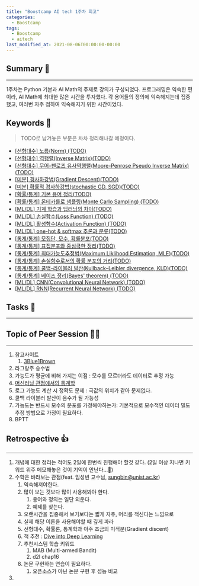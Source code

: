 ```yaml
---
title: "Boostcamp AI tech 1주차 회고"
categories:
  - Boostcamp
tags:
  - Boostcamp
  - aitech
last_modified_at: 2021-08-06T00:00:00-00:00
---
```



## Summary 🤙
---
1주차는 Python 기본과 AI Math의 주제로 강의가 구성되었다. 프로그래밍은 익숙한 편이라, AI Math에 최대한 많은 시간을 투자했다. 각 용어들의 정의에 익숙해지는데 집중했고, 여러번 자주 접하여 익숙해지기 위한 시간이었다.   

## Keywords 👀     
> TODO로 남겨놓은 부분은 차차 정리해나갈 예정이다.

  * [[선형대수] 노름(Norm) (TODO)](#)
  * [[선형대수] 역행렬(Inverse Matrix)(TODO)](#)
  * [[선형대수] 무어-펜로즈 유사역행렬(Moore-Penrose Pseudo Inverse Matrix)(TODO)](#)
  * [[미분] 경사하강법(Gradient Descent)(TODO)](#)
  * [[미분] 확률적 경사하강법(stochastic GD, SGD)(TODO)](#)
  * [[확률/통계] 기본 용어 정리(TODO)](#)
  * [[확률/통계] 몬테카를로 샘플링(Monte Carlo Sampling) (TODO)](#)
  * [[ML/DL] 기계 학습과 딥러닝의 차이(TODO)](#)
  * [[ML/DL] 손실함수(Loss Function) (TODO)](#)
  * [[ML/DL] 활성함수(Activation Function) (TODO)](#)
  * [[ML/DL] one-hot & softmax 추론과 분류(TODO)](#)
  * [[통계/통계] 모집단, 모수, 확률분포(TODO)](#)
  * [[통계/통계] 표집분포와 중심극한 정리(TODO)](#)
  * [[통계/통계] 최대가능도추정법(Maximum Liklihood Estimation, MLE)(TODO)](#)
  * [[통계/통계] 손실함수로서의 확률 분포의 거리(TODO)](#)
  * [[통계/통계] 쿨백-라이블러 발산(Kullback–Leibler divergence, KLD)(TODO)](#)
  * [[통계/통계] 베이즈 정리(Bayes' theorem) (TODO)](#)
  * [[ML/DL] CNN(Convolutional Neural Network) (TODO)](#)
  * [[ML/DL] RNN(Recurrent Neural Network) (TODO)](#)

## Tasks 🤷
---


## Topic of Peer Session  🧑‍🏫
---
1. 참고사이트
   1. [3Blue1Brown](https://www.youtube.com/channel/UCYO_jab_esuFRV4b17AJtAw)
2. 라그랑주 승수법
3. 가능도가 평균에 비해 가지는 이점 : 모수를 모르더라도 데이터로 추정 가능
4. [머신러닝 관점에서의 통계학](https://devkihyun.github.io/study/Machine-learining-and-Probability/)
5. 로그 가능도 계산 시 정확도 문제 : 극값의 위치가 같아 문제없다. 
6. 쿨백 라이블러 발산이 음수가 될 가능성
7. 가능도는 반드시 모수의 분포를 가정해야하는가: 기본적으로 모수적인 데이터 밀도 추정 방법으로 가정이 필요하다.
8. BPTT

## Retrospective 👍
---
1. 개념에 대한 정리는 적어도 2일에 한번씩 진행해야 할것 같다. (2일 이상 지나면 키워드 위주 메모해놓은 것이 기억이 안난다...👀)   
2. 수학은 바라보는 관점(feat. 임성빈 교수님, sungbin@unist.ac.kr)
   1. 익숙해져야한다.
   2. 많이 보는 것보다 많이 사용해봐야 한다.
      1. 용어와 정의는 일단 외운다.
      2. 예제를 찾는다.
   3. 오랜시간을 집중해서 보기보다는 짧게 자주, 머리를 적신다는 느낌으로
   4. 실제 해당 이론을 사용해야할 때 깊게 파라
   5. 선형대수, 확률론, 통계학과 아주 조금의 미적분(Gradient discent)
   6. 책 추천 : [Dive into Deep Learning](https://d2l.ai)
   7. 추천시스템 학습 키워드 
      1. MAB (Multi-armed Bandit)
      2. d2l chap16
   8. 논문 구현하는 연습이 필요하다.
      1. 오픈소스가 아닌 논문 구현 후 성능 비교
3. 

